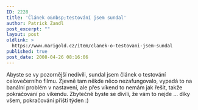 ```yaml
---
ID: 2228
title: 'Článek o&nbsp;testování jsem sundal'
author: Patrick Zandl
post_excerpt: ""
layout: post
oldlink: >
  https://www.marigold.cz/item/clanek-o-testovani-jsem-sundal
published: true
post_date: 2008-04-26 08:16:06
---
```

Abyste se vy pozornější nedivili, sundal jsem článek o testování celovečerního filmu. Zjevně tam někde něco nezafungovalo, vypadá to na banální problém v nastavení, ale přes víkend to nemám jak řešit, takže pokračovaní po víkendu. Zbytečně byste se divili, že vám to nejde ... díky všem, pokračování příští týden :)